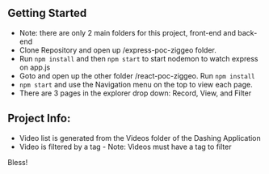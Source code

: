 ## Getting Started
- Note: there are only 2 main folders for this project, front-end and back-end
- Clone Repository and open up /express-poc-ziggeo folder.
- Run `npm install` and then `npm start` to start nodemon to watch express on app.js
- Goto and open up the other folder /react-poc-ziggeo. Run `npm install`
- `npm start` and use the Navigation menu on the top to view each page.
- There are 3 pages in the explorer drop down: Record, View, and Filter

## Project Info: 
- Video list is generated from the Videos folder of the Dashing Application
- Video is filtered by a tag - Note: Videos must have a tag to filter

Bless!